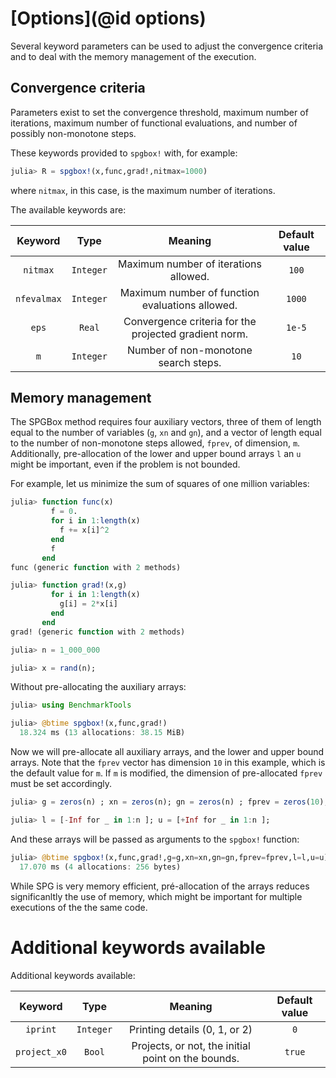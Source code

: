 # [Options](@id options)

Several keyword parameters can be used to adjust the convergence
criteria and to deal with the memory management of the execution.  

## Convergence criteria

Parameters exist to set the convergence threshold, maximum number of
iterations, maximum number of functional evaluations, and number of
possibly non-monotone steps.

These keywords provided to `spgbox!` with, for example:

```julia
julia> R = spgbox!(x,func,grad!,nitmax=1000)

```


where `nitmax`, in this case, is the maximum number of iterations.

The available keywords are:

| Keyword       | Type          |Meaning        | Default value  |
|:-------------:|:-------------:|:-------------:|:--------------:|
| `nitmax`      | `Integer` | Maximum number of iterations allowed. | `100` |
| `nfevalmax`   | `Integer` | Maximum number of function evaluations allowed. | `1000` |
| `eps`         | `Real` | Convergence criteria for the projected gradient norm. | `1e-5` |
| `m`           | `Integer` | Number of non-monotone search steps.  | `10` |

## Memory management 

The SPGBox method requires four auxiliary vectors, three of them of
length equal to the number of variables (`g`, `xn` and `gn`), 
and a vector of length equal to
the number of non-monotone steps allowed, `fprev`, of dimension, `m`. 
Additionally, pre-allocation of the lower and upper bound arrays `l` an
`u` might be important, even if the problem is not bounded. 

For example, let us minimize the sum of squares of one million 
variables:

```julia
julia> function func(x)
         f = 0.
         for i in 1:length(x)
           f += x[i]^2
         end
         f
       end
func (generic function with 2 methods)

julia> function grad!(x,g)
         for i in 1:length(x)
           g[i] = 2*x[i]
         end
       end
grad! (generic function with 2 methods)

julia> n = 1_000_000

julia> x = rand(n);

```

Without pre-allocating the auxiliary arrays:

```julia
julia> using BenchmarkTools

julia> @btime spgbox!(x,func,grad!)
  18.324 ms (13 allocations: 38.15 MiB)

```

Now we will pre-allocate all auxiliary arrays, and the lower and upper
bound arrays. Note that the `fprev` vector has dimension `10` in this
example, which is the default value for `m`. If `m` is modified, the
dimension of pre-allocated `fprev` must be set accordingly.

```julia
julia> g = zeros(n) ; xn = zeros(n); gn = zeros(n) ; fprev = zeros(10);

julia> l = [-Inf for _ in 1:n ]; u = [+Inf for _ in 1:n ];

```
And these arrays will be passed as arguments to the `spgbox!` function:

```julia
julia> @btime spgbox!(x,func,grad!,g=g,xn=xn,gn=gn,fprev=fprev,l=l,u=u)
  17.070 ms (4 allocations: 256 bytes)

```

While SPG is very memory efficient, pré-allocation of the arrays reduces
significanltly the use of memory, which might be important for multiple
executions of the the same code.

# Additional keywords available

Additional keywords available:

| Keyword       | Type          |Meaning        | Default value  |
|:-------------:|:-------------:|:-------------:|:--------------:|
| `iprint`      | `Integer` | Printing details (0, 1, or 2) | `0` |
| `project_x0`  | `Bool` | Projects, or not, the initial point on the bounds. | `true` |




